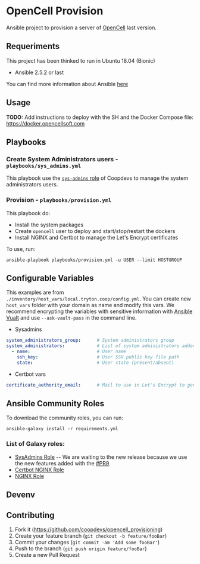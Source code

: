 # OpenCell Provision

Ansible project to provision a server of [OpenCell](https://opencellsoft.com/) last version.

## Requeriments

This project has been thinked to run in Ubuntu 18.04 (Bionic)

* Ansible 2.5.2 or last

You can find more information about Ansible [here](http://docs.ansible.com/)

## Usage
**TODO:** Add instructions to deploy with the SH and the Docker Compose file: https://docker.opencellsoft.com

## Playbooks

### Create System Administrators users - `playbooks/sys_admins.yml`

This playbook use the [`sys-admins` role](https://github.com/coopdevs/sys-admins-role) of Coopdevs to manage the system administrators users.

### Provision - `playbooks/provision.yml`
This playbook do:

* Install the system packages
* Create `opencell` user to deploy and start/stop/restart the dockers
* Install NGINX and Certbot to manage the Let's Encrypt certificates

To use, run:
```
ansible-playbook playbooks/provision.yml -u USER --limit HOSTGROUP
```

## Configurable Variables

This examples are from `./inventory/host_vars/local.tryton.coop/config.yml`. You can create new `host_vars` folder with your domain as name and modify this vars.
We recommend encrypting the variables with sensitive information with [Ansible Vualt](https://docs.ansible.com/ansible/2.4/vault.html) and use `--ask-vault-pass` in the command line.

* Sysadmins
```YAML
system_administrators_group:      # System administrators group
system_administrators:            # List of system administrators added to the group
  - name:                         # User name
    ssh_key:                      # User SSH public key file path
    state:                        # User state (present/absent)
```

* Certbot vars
```YAML
certificate_authority_email:      # Mail to use in Let's Encrypt to generate  the certificate
```

## Ansible Community Roles

To download the community roles, you can run:
```
ansible-galaxy install -r requirements.yml
```

### List of Galaxy roles:

* [SysAdmins Role](https://galaxy.ansible.com/coopdevs/sys-admins-role) -- We are waiting to the new release because we use the new features added with the [#PR9](https://github.com/coopdevs/certbot_nginx/pull/9)
* [Certbot NGINX Role](https://galaxy.ansible.com/coopdevs/certbot_nginx)
* [NGINX Role](https://galaxy.ansible.com/jdauphant/nginx)

## Devenv

## Contributing

1. Fork it (<https://github.com/coopdevs/opencell_provisioning>)
2. Create your feature branch (`git checkout -b feature/fooBar`)
3. Commit your changes (`git commit -am 'Add some fooBar'`)
4. Push to the branch (`git push origin feature/fooBar`)
5. Create a new Pull Request
